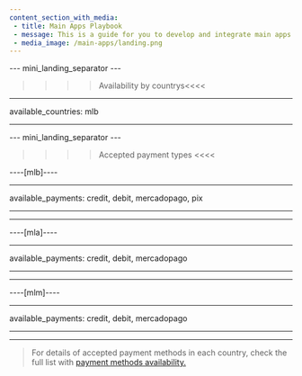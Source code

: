 ```yaml
---
content_section_with_media: 
 - title: Main Apps Playbook
 - message: This is a guide for you to develop and integrate main apps with Point Smart. Browse the side menu to find the processes, requirements and guidelines, from the POS technical data sheet to the solution distribution. The material is constantly evolving, with new content being included.
 - media_image: /main-apps/landing.png
---
```


--- mini_landing_separator ---

>>>> Availability by countrys<<<<
---
available_countries: mlb

---

--- mini_landing_separator ---

>>>> Accepted payment types <<<<

----[mlb]----

---
available_payments: credit, debit, mercadopago, pix

---

------------

----[mla]---- 

---
available_payments: credit, debit, mercadopago

---
------------

----[mlm]---- 

---
available_payments: credit, debit, mercadopago

---
------------

> For details of accepted payment methods in each country, check the full list with [payment methods availability.](/developers/en/docs/sales-processing/payment-methods)